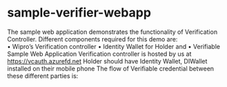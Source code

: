 # sample-verifier-webapp

The sample web application demonstrates the functionality of Verification Controller. Different components required for this demo are:<br> 
•	Wipro’s Verification controller
•	Identity Wallet for Holder and
•	Verifiable Sample Web Application 
Verification controller is hosted by us at https://vcauth.azurefd.net
Holder should have Identity Wallet, DIWallet installed on their mobile phone
The flow of Verifiable credential between these different parties is:

